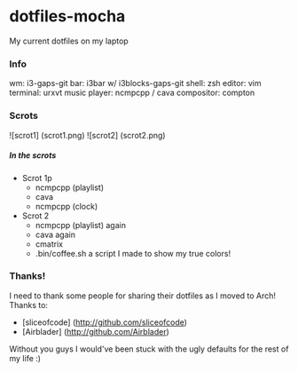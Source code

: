 # dotfiles-mocha

My current dotfiles on my laptop

### Info
wm: i3-gaps-git
bar: i3bar w/ i3blocks-gaps-git
shell: zsh
editor: vim
terminal: urxvt
music player: ncmpcpp / cava
compositor: compton

### Scrots
![scrot1] (scrot1.png)
![scrot2] (scrot2.png)

##### In the scrots
* Scrot 1p
   * ncmpcpp (playlist)
   * cava
   * ncmpcpp (clock)
* Scrot 2
   * ncmpcpp (playlist) again
   * cava again
   * cmatrix
   * .bin/coffee.sh a script I made to show my true colors!

### Thanks!
I need to thank some people for sharing their dotfiles as I moved to Arch!
Thanks to:
* [sliceofcode] (http://github.com/sliceofcode)
* [Airblader] (http://github.com/Airblader)

Without you guys I would've been stuck with the ugly defaults for the rest of my life :)
